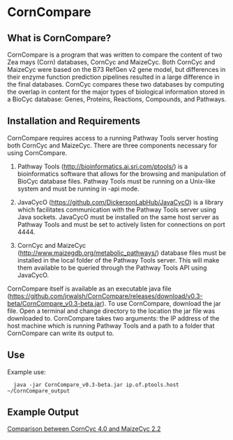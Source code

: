 # CornCompare

What is CornCompare?
--------------
CornCompare is a program that was written to compare the content of two Zea mays (Corn) databases, CornCyc and MaizeCyc. Both CornCyc and MaizeCyc were based on the B73 RefGen v2 gene model, but differences in their enzyme function prediction pipelines resulted in a large difference in the final databases.  CornCyc compares these two databases by computing the overlap in content for the major types of biological information stored in a BioCyc database: Genes, Proteins, Reactions, Compounds, and Pathways.

Installation and Requirements
--------------
CornCompare requires access to a running Pathway Tools server hosting both CornCyc and MaizeCyc.  There are three components necessary for using CornCompare.

1) Pathway Tools (http://bioinformatics.ai.sri.com/ptools/) is a bioinformatics software that allows for the browsing and manipulation of BioCyc database files.  Pathway Tools must be running on a Unix-like system and must be running in -api mode.

2) JavaCycO (https://github.com/DickersonLabHub/JavaCycO) is a library which facilitates communication with the Pathway Tools server using Java sockets.  JavaCycO must be installed on the same host server as Pathway Tools and must be set to actively listen for connections on port 4444.

3) CornCyc and MaizeCyc (http://www.maizegdb.org/metabolic_pathways/) database files must be installed in the local folder of the Pathway Tools server.  This will make them available to be queried through the Pathway Tools API using JavaCycO.

CornCompare itself is available as an executable java file (https://github.com/jrwalsh/CornCompare/releases/download/v0.3-beta/CornCompare_v0.3-beta.jar).  To use CornCompare, download the jar file.  Open a terminal and change directory to the location the jar file was downloaded to.  CornCompare takes two arguments: the IP address of the host machine which is running Pathway Tools and a path to a folder that CornCompare can write its output to.

Use
--------------
Example use:
````
  java -jar CornCompare_v0.3-beta.jar ip.of.ptools.host ~/CornCompare_output
````

Example Output
--------------
[Comparison between CornCyc 4.0 and MaizeCyc 2.2](https://github.com/jrwalsh/CornCompare/files/609396/Comparison_CornCyc_to_MaizeCyc.zip)
